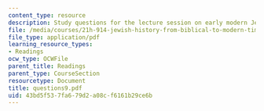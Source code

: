 ```yaml
---
content_type: resource
description: Study questions for the lecture session on early modern Jewry.
file: /media/courses/21h-914-jewish-history-from-biblical-to-modern-times-fall-2007/43bd5f537fa679d2a08cf6161b29ce6b_questions9.pdf
file_type: application/pdf
learning_resource_types:
- Readings
ocw_type: OCWFile
parent_title: Readings
parent_type: CourseSection
resourcetype: Document
title: questions9.pdf
uid: 43bd5f53-7fa6-79d2-a08c-f6161b29ce6b
---
```


